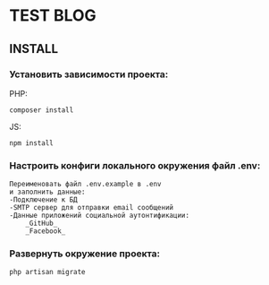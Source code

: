 # TEST BLOG

## INSTALL

### Установить зависимости проекта:
PHP:
```
composer install
```
JS:
```
npm install
```

### Настроить конфиги локального окружения файл .env:
    Переименовать файл .env.example в .env
    и заполнить данные:
    -Подключение к БД
    -SMTP сервер для отправки email сообщений
    -Данные приложений социальной аутонтификации: 
        _GitHub_
        _Facebook_

### Развернуть окружение проекта:
```
php artisan migrate
```


